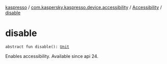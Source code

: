 [kaspresso](../../index.md) / [com.kaspersky.kaspresso.device.accessibility](../index.md) / [Accessibility](index.md) / [disable](./disable.md)

# disable

`abstract fun disable(): `[`Unit`](https://kotlinlang.org/api/latest/jvm/stdlib/kotlin/-unit/index.html)

Enables accessibility. Available since api 24.

